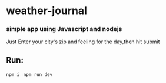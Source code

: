 # weather-journal

### simple app using Javascript and nodejs

 Just Enter your city's zip and feeling for the day,then hit submit

## Run:
`npm i `
`npm run dev`